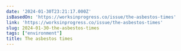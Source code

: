 ```yaml
---
date: '2024-01-30T23:21:17.000Z'
isBasedOn: 'https://worksinprogress.co/issue/the-asbestos-times'
link: 'https://worksinprogress.co/issue/the-asbestos-times'
slug: 2024-01-30-the-asbestos-times
tags: ["environment"]
title: The asbestos times
---
```


